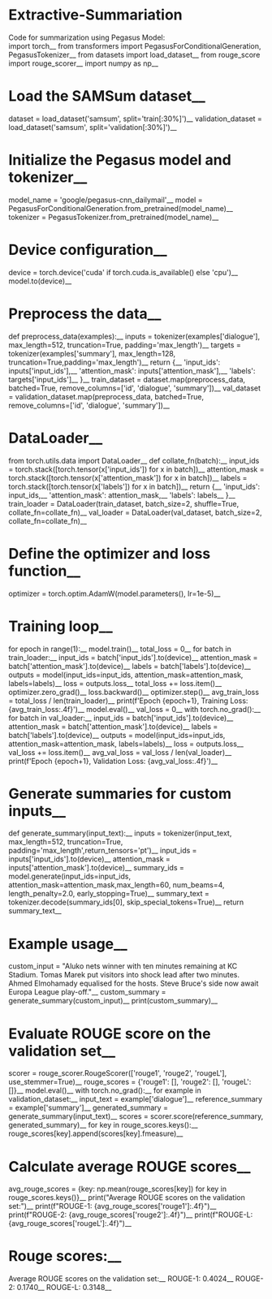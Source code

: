 # Extractive-Summariation
Code for summarization using Pegasus Model:<br/>
import torch__
from transformers import PegasusForConditionalGeneration, PegasusTokenizer__ 
from datasets import load_dataset__ 
from rouge_score import rouge_scorer__ 
import numpy as np__ 
# Load the SAMSum dataset__ 
dataset = load_dataset('samsum', split='train[:30%]')__ 
validation_dataset = load_dataset('samsum', split='validation[:30%]')__ 
# Initialize the Pegasus model and tokenizer__
model_name = 'google/pegasus-cnn_dailymail'__ 
model = PegasusForConditionalGeneration.from_pretrained(model_name)__ 
tokenizer = PegasusTokenizer.from_pretrained(model_name)__ 
# Device configuration__ 
device = torch.device('cuda' if torch.cuda.is_available() else 'cpu')__ 
model.to(device)__ 
# Preprocess the data__ 
def preprocess_data(examples):__ 
inputs = tokenizer(examples['dialogue'], max_length=512, truncation=True, padding='max_length')__ 
targets = tokenizer(examples['summary'], max_length=128, truncation=True,padding='max_length')__ 
return {__ 
'input_ids': inputs['input_ids'],__ 
'attention_mask': inputs['attention_mask'],__ 
'labels': targets['input_ids']__ 
}__ 
train_dataset = dataset.map(preprocess_data, batched=True, remove_columns=['id', 'dialogue', 'summary'])__ 
val_dataset = validation_dataset.map(preprocess_data, batched=True, remove_columns=['id', 'dialogue', 'summary'])__ 
# DataLoader__ 
from torch.utils.data import DataLoader__ 
def collate_fn(batch):__ 
input_ids = torch.stack([torch.tensor(x['input_ids']) for x in batch])__ 
attention_mask = torch.stack([torch.tensor(x['attention_mask']) for x in batch])__ 
labels = torch.stack([torch.tensor(x['labels']) for x in batch])__ 
return {__ 
'input_ids': input_ids,__ 
'attention_mask': attention_mask,__ 
'labels': labels__ 
}__ 
train_loader = DataLoader(train_dataset, batch_size=2, shuffle=True, collate_fn=collate_fn)__ 
val_loader = DataLoader(val_dataset, batch_size=2, collate_fn=collate_fn)__ 
# Define the optimizer and loss function__ 
optimizer = torch.optim.AdamW(model.parameters(), lr=1e-5)__ 
# Training loop__ 
for epoch in range(1):__ 
model.train()__ 
total_loss = 0__ 
for batch in train_loader:__ 
input_ids = batch['input_ids'].to(device)__ 
attention_mask = batch['attention_mask'].to(device)__ 
labels = batch['labels'].to(device)__ 
outputs = model(input_ids=input_ids, attention_mask=attention_mask, labels=labels)__ 
loss = outputs.loss__ 
total_loss += loss.item()__ 
optimizer.zero_grad()__ 
loss.backward()__ 
optimizer.step()__ 
avg_train_loss = total_loss / len(train_loader)__ 
print(f'Epoch {epoch+1}, Training Loss: {avg_train_loss:.4f}')__ 
model.eval()__ 
val_loss = 0__ 
with torch.no_grad():__ 
for batch in val_loader:__ 
input_ids = batch['input_ids'].to(device)__ 
attention_mask = batch['attention_mask'].to(device)__ 
labels = batch['labels'].to(device)__ 
outputs = model(input_ids=input_ids, attention_mask=attention_mask, labels=labels)__ 
loss = outputs.loss__ 
val_loss += loss.item()__ 
avg_val_loss = val_loss / len(val_loader)__ 
print(f'Epoch {epoch+1}, Validation Loss: {avg_val_loss:.4f}')__ 
# Generate summaries for custom inputs__ 
def generate_summary(input_text):__ 
inputs = tokenizer(input_text, max_length=512, truncation=True, padding='max_length',return_tensors='pt')__ 
input_ids = inputs['input_ids'].to(device)__ 
attention_mask = inputs['attention_mask'].to(device)__ 
summary_ids = model.generate(input_ids=input_ids, attention_mask=attention_mask,max_length=60, num_beams=4, length_penalty=2.0, early_stopping=True)__ 
summary_text = tokenizer.decode(summary_ids[0], skip_special_tokens=True)__ 
return summary_text__ 
# Example usage__ 
custom_input = "Aluko nets winner with ten minutes remaining at KC Stadium. Tomas Marek put visitors into shock lead after two minutes. Ahmed Elmohamady equalised for the hosts. Steve Bruce's side now await Europa League play-off."__ 
custom_summary = generate_summary(custom_input)__ 
print(custom_summary)__ 
# Evaluate ROUGE score on the validation set__ 
scorer = rouge_scorer.RougeScorer(['rouge1', 'rouge2', 'rougeL'], use_stemmer=True)__ 
rouge_scores = {'rouge1': [], 'rouge2': [], 'rougeL': []}__ 
model.eval()__ 
with torch.no_grad():__ 
for example in validation_dataset:__ 
input_text = example['dialogue']__ 
reference_summary = example['summary']__ 
generated_summary = generate_summary(input_text)__ 
scores = scorer.score(reference_summary, generated_summary)__ 
for key in rouge_scores.keys():__ 
rouge_scores[key].append(scores[key].fmeasure)__ 
# Calculate average ROUGE scores__ 
avg_rouge_scores = {key: np.mean(rouge_scores[key]) for key in rouge_scores.keys()}__ 
print("Average ROUGE scores on the validation set:")__ 
print(f"ROUGE-1: {avg_rouge_scores['rouge1']:.4f}")__ 
print(f"ROUGE-2: {avg_rouge_scores['rouge2']:.4f}")__ 
print(f"ROUGE-L: {avg_rouge_scores['rougeL']:.4f}")__ 

# Rouge scores:__ 
Average ROUGE scores on the validation set:__ 
ROUGE-1: 0.4024__ 
ROUGE-2: 0.1740__ 
ROUGE-L: 0.3148__
